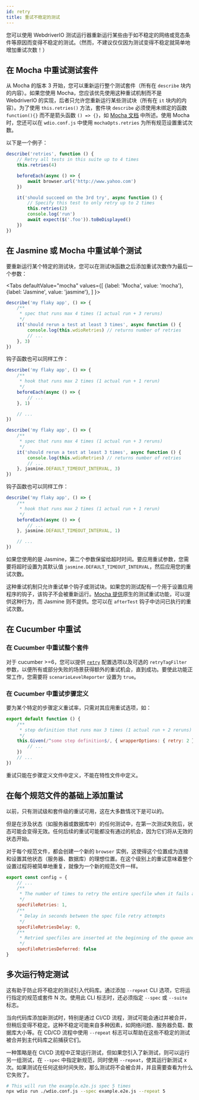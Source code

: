 ```yaml
---
id: retry
title: 重试不稳定的测试
---
```


您可以使用 WebdriverIO 测试运行器重新运行某些由于如不稳定的网络或竞态条件等原因而变得不稳定的测试。（然而，不建议仅仅因为测试变得不稳定就简单地增加重试次数！）

## 在 Mocha 中重试测试套件

从 Mocha 的版本 3 开始，您可以重新运行整个测试套件（所有在 `describe` 块内的内容）。如果您使用 Mocha，您应该优先使用这种重试机制而不是 WebdriverIO 的实现，后者只允许您重新运行某些测试块（所有在 `it` 块内的内容）。为了使用 `this.retries()` 方法，套件块 `describe` 必须使用未绑定的函数 `function(){}` 而不是箭头函数 `() => {}`，如 [Mocha 文档](https://mochajs.org/#arrow-functions) 中所述。使用 Mocha 时，您还可以在 `wdio.conf.js` 中使用 `mochaOpts.retries` 为所有规范设置重试次数。

以下是一个例子：

```js
describe('retries', function () {
    // Retry all tests in this suite up to 4 times
    this.retries(4)

    beforeEach(async () => {
        await browser.url('http://www.yahoo.com')
    })

    it('should succeed on the 3rd try', async function () {
        // Specify this test to only retry up to 2 times
        this.retries(2)
        console.log('run')
        await expect($('.foo')).toBeDisplayed()
    })
})
```

## 在 Jasmine 或 Mocha 中重试单个测试

要重新运行某个特定的测试块，您可以在测试块函数之后添加重试次数作为最后一个参数：

<Tabs
  defaultValue="mocha"
  values={[
    {label: 'Mocha', value: 'mocha'},
    {label: 'Jasmine', value: 'jasmine'},
  ]
}>
<TabItem value="mocha">

```js
describe('my flaky app', () => {
    /**
     * spec that runs max 4 times (1 actual run + 3 reruns)
     */
    it('should rerun a test at least 3 times', async function () {
        console.log(this.wdioRetries) // returns number of retries
        // ...
    }, 3)
})
```

钩子函数也可以同样工作：

```js
describe('my flaky app', () => {
    /**
     * hook that runs max 2 times (1 actual run + 1 rerun)
     */
    beforeEach(async () => {
        // ...
    }, 1)

    // ...
})
```

</TabItem>
<TabItem value="jasmine">

```js
describe('my flaky app', () => {
    /**
     * spec that runs max 4 times (1 actual run + 3 reruns)
     */
    it('should rerun a test at least 3 times', async function () {
        console.log(this.wdioRetries) // returns number of retries
        // ...
    }, jasmine.DEFAULT_TIMEOUT_INTERVAL, 3)
})
```

钩子函数也可以同样工作：

```js
describe('my flaky app', () => {
    /**
     * hook that runs max 2 times (1 actual run + 1 rerun)
     */
    beforeEach(async () => {
        // ...
    }, jasmine.DEFAULT_TIMEOUT_INTERVAL, 1)

    // ...
})
```

如果您使用的是 Jasmine，第二个参数保留给超时时间。要应用重试参数，您需要将超时设置为其默认值 `jasmine.DEFAULT_TIMEOUT_INTERVAL`，然后应用您的重试次数。

</TabItem>
</Tabs>

这种重试机制只允许重试单个钩子或测试块。如果您的测试配有一个用于设置应用程序的钩子，该钩子不会被重新运行。[Mocha 提供](https://mochajs.org/#retry-tests)原生的测试重试功能，可以提供这种行为，而 Jasmine 则不提供。您可以在 `afterTest` 钩子中访问已执行的重试次数。

## 在 Cucumber 中重试

### 在 Cucumber 中重试整个套件

对于 cucumber >=6，您可以提供 [`retry`](https://github.com/cucumber/cucumber-js/blob/master/docs/cli.md#retry-failing-tests) 配置选项以及可选的 `retryTagFilter` 参数，以便所有或部分失败的场景获得额外的重试机会，直到成功。要使此功能正常工作，您需要将 `scenarioLevelReporter` 设置为 `true`。

### 在 Cucumber 中重试步骤定义

要为某个特定的步骤定义重试率，只需对其应用重试选项，如：

```js
export default function () {
    /**
     * step definition that runs max 3 times (1 actual run + 2 reruns)
     */
    this.Given(/^some step definition$/, { wrapperOptions: { retry: 2 } }, async () => {
        // ...
    })
    // ...
})
```

重试只能在步骤定义文件中定义，不能在特性文件中定义。

## 在每个规范文件的基础上添加重试

以前，只有测试级和套件级的重试可用，这在大多数情况下是可以的。

但是在涉及状态（如服务器或数据库中）的任何测试中，在第一次测试失败后，状态可能会变得无效。任何后续的重试可能都没有通过的机会，因为它们将从无效的状态开始。

对于每个规范文件，都会创建一个新的 `browser` 实例，这使得这个位置成为连接和设置其他状态（服务器、数据库）的理想位置。在这个级别上的重试意味着整个设置过程将被简单地重复，就像为一个新的规范文件一样。

```js title="wdio.conf.js"
export const config = {
    // ...
    /**
     * The number of times to retry the entire specfile when it fails as a whole
     */
    specFileRetries: 1,
    /**
     * Delay in seconds between the spec file retry attempts
     */
    specFileRetriesDelay: 0,
    /**
     * Retried specfiles are inserted at the beginning of the queue and retried immediately
     */
    specFileRetriesDeferred: false
}
```

## 多次运行特定测试

这有助于防止将不稳定的测试引入代码库。通过添加 `--repeat` CLI 选项，它将运行指定的规范或套件 N 次。使用此 CLI 标志时，还必须指定 `--spec` 或 `--suite` 标志。

当向代码库添加新测试时，特别是通过 CI/CD 流程，测试可能会通过并被合并，但稍后变得不稳定。这种不稳定可能来自多种因素，如网络问题、服务器负载、数据库大小等。在 CD/CD 流程中使用 `--repeat` 标志可以帮助在这些不稳定的测试被合并到主代码库之前捕获它们。

一种策略是在 CI/CD 流程中正常运行测试，但如果您引入了新测试，则可以运行另一组测试，在 `--spec` 中指定新规范，同时使用 `--repeat`，使其运行新测试 x 次。如果测试在任何这些时间失败，那么测试将不会被合并，并且需要查看为什么它失败了。

```sh
# This will run the example.e2e.js spec 5 times
npx wdio run ./wdio.conf.js --spec example.e2e.js --repeat 5
```